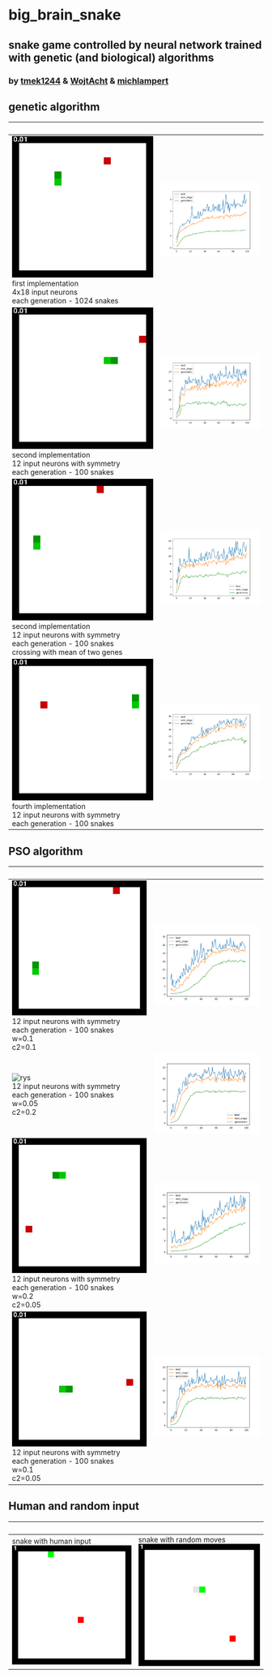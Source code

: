 # big_brain_snake

## snake game controlled by neural network trained with genetic (and biological) algorithms

### by [tmek1244](http://github.com/tmek1244) & [WojtAcht](http://github.com/WojtAcht) & [michlampert](http://github.com/michlampert)



## genetic algorithm

| <img width="1000px"> | <img width="1000px"> |
| -- | -- |
| ![rys](demos/demo_first_implementation.gif) <br/> first implementation <br/> 4x18 input neurons <br/> each generation - 1024 snakes| ![rys](logs/logs_1.png)|
| ![rys](demos/demo_second_implementation.gif) <br/> second implementation <br/> 12 input neurons with symmetry <br/> each generation - 100 snakes | ![rys](logs/logs_6.png)|
| ![rys](demos/demo_third_implementation.gif) <br/> second implementation <br/> 12 input neurons with symmetry <br/> each generation - 100 snakes <br/> crossing with mean of two genes| ![rys](logs/logs_5.png)|
| ![rys](demos/demo_fourth_implementation.gif) <br/> fourth implementation <br/> 12 input neurons with symmetry <br/> each generation - 100 snakes | ![rys](logs/logs_7.png)|


## PSO algorithm

| <img width="1000px"> | <img width="1000px"> |
| -- | -- |
| ![rys](demos/demo_PSO_1.gif) <br/> 12 input neurons with symmetry <br/> each generation - 100 snakes <br/> w=0.1 <br/> c2=0.1| ![rys](logs/logs_8.png) |
| ![rys](demos/demo_PSO_2.gif) <br/> 12 input neurons with symmetry <br/> each generation - 100 snakes <br/> w=0.05 <br/> c2=0.2 | ![rys](logs/logs_9.png) |
| ![rys](demos/demo_PSO_3.gif) <br/> 12 input neurons with symmetry <br/> each generation - 100 snakes <br/> w=0.2 <br/> c2=0.05 | ![rys](logs/logs_10.png) |
| ![rys](demos/demo_PSO_4.gif) <br/> 12 input neurons with symmetry <br/> each generation - 100 snakes <br/> w=0.1 <br/> c2=0.05 | ![rys](logs/logs_11.png) |


## Human and random input

| <img width="1000px"> | <img width="1000px"> |
| -- | -- |
| snake with human input <br/> ![rys](demos/demo.gif) | snake with random moves <br/> ![rys](demos/demo1.gif) |
